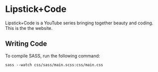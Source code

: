 # Lipstick+Code

Lipstick+Code is a YouTube series bringing together beauty and coding. This is the the website.

## Writing Code

To compile SASS, run the following command:

```
sass --watch css/sass/main.scss:css/main.css
```
